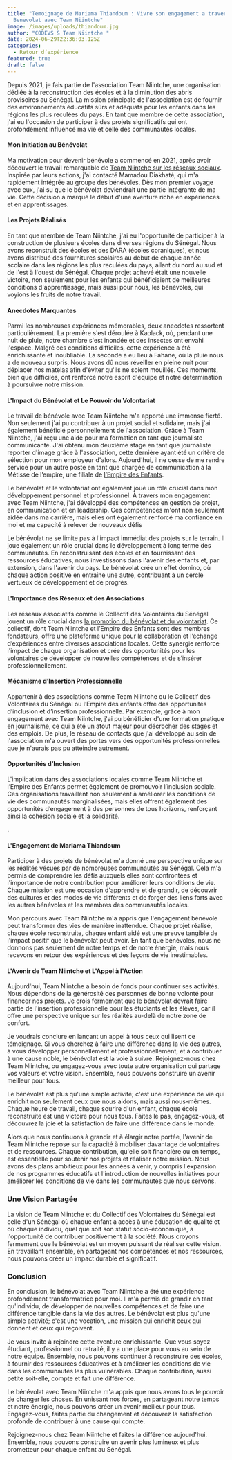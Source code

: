 ```yaml
---
title: "Temoignage de Mariama Thiandoum : Vivre son engagement a travers le
  Benevolat avec Team Niintche"
image: /images/uploads/thiandoum.jpg
author: "CODEVS & Team Niintche "
date: 2024-06-29T22:36:03.125Z
categories:
  - Retour d’expérience
featured: true
draft: false
---
```

Depuis 2021, je fais partie de l'association Team Niintche, une organisation dédiée à la reconstruction des écoles et à la diminution des abris provisoires au Sénégal. La mission principale de l'association est de fournir des environnements éducatifs sûrs et adéquats pour les enfants dans les régions les plus reculées du pays. En tant que membre de cette association, j'ai eu l'occasion de participer à des projets significatifs qui ont profondément influencé ma vie et celle des communautés locales.

#### Mon Initiation au Bénévolat

Ma motivation pour devenir bénévole a commencé en 2021, après avoir découvert le travail remarquable de [Team Niintche sur les réseaux sociaux](https://codevsn.org/associations/team-niintche/). Inspirée par leurs actions, j'ai contacté Mamadou Diakhaté, qui m'a rapidement intégrée au groupe des bénévoles. Dès mon premier voyage avec eux, j'ai su que le bénévolat deviendrait une partie intégrante de ma vie. Cette décision a marqué le début d'une aventure riche en expériences et en apprentissages.

#### Les Projets Réalisés

En tant que membre de Team Niintche, j'ai eu l'opportunité de participer à la construction de plusieurs écoles dans diverses régions du Sénégal. Nous avons reconstruit des écoles et des DARA (écoles coraniques), et nous avons distribué des fournitures scolaires au début de chaque année scolaire dans les régions les plus reculées du pays, allant du nord au sud et de l'est à l'ouest du Sénégal. Chaque projet achevé était une nouvelle victoire, non seulement pour les enfants qui bénéficiaient de meilleures conditions d'apprentissage, mais aussi pour nous, les bénévoles, qui voyions les fruits de notre travail.

#### Anecdotes Marquantes

Parmi les nombreuses expériences mémorables, deux anecdotes ressortent particulièrement. La première s'est déroulée à Kaolack, où, pendant une nuit de pluie, notre chambre s'est inondée et des insectes ont envahi l'espace. Malgré ces conditions difficiles, cette expérience a été enrichissante et inoubliable. La seconde a eu lieu à Fahane, où la pluie nous a de nouveau surpris. Nous avons dû nous réveiller en pleine nuit pour déplacer nos matelas afin d'éviter qu'ils ne soient mouillés. Ces moments, bien que difficiles, ont renforcé notre esprit d'équipe et notre détermination à poursuivre notre mission.

#### L'Impact du Bénévolat et Le Pouvoir du Volontariat

Le travail de bénévole avec Team Niintche m'a apporté une immense fierté. Non seulement j'ai pu contribuer à un projet social et solidaire, mais j'ai également bénéficié personnellement de l'association. Grâce à Team Niintche, j'ai reçu une aide pour ma formation en tant que journaliste communicante. J'ai obtenu mon deuxième stage en tant que journaliste reporter d'image grâce à l'association, cette dernière ayant été un critère de sélection pour mon employeur d'alors. Aujourd'hui, il ne cesse de me rendre service pour un autre poste en tant que chargée de communication à la Métisse de l’empire, une filiale de [l’Empire des Enfants](https://codevsn.org/associations/empire-des-enfants/).

Le bénévolat et le volontariat ont également joué un rôle crucial dans mon développement personnel et professionnel. À travers mon engagement avec Team Niintche, j'ai développé des compétences en gestion de projet, en communication et en leadership. Ces compétences m'ont non seulement aidée dans ma carrière, mais elles ont également renforcé ma confiance en moi et ma capacité à relever de nouveaux défis

Le bénévolat ne se limite pas à l'impact immédiat des projets sur le terrain. Il joue également un rôle crucial dans le développement à long terme des communautés. En reconstruisant des écoles et en fournissant des ressources éducatives, nous investissons dans l'avenir des enfants et, par extension, dans l'avenir du pays. Le bénévolat crée un effet domino, où chaque action positive en entraîne une autre, contribuant à un cercle vertueux de développement et de progrès.


#### L'Importance des Réseaux et des Associations

Les réseaux associatifs comme le Collectif des Volontaires du Sénégal jouent un rôle crucial dans [la promotion du bénévolat et du volontariat](https://codevsn.org/publications/proces-verbal-assemblee-generale-2023/). Ce collectif, dont Team Niintche et l’Empire des Enfants sont des membres fondateurs, offre une plateforme unique pour la collaboration et l’échange d’expériences entre diverses associations locales. Cette synergie renforce l'impact de chaque organisation et crée des opportunités pour les volontaires de développer de nouvelles compétences et de s’insérer professionnellement. 

#### Mécanisme d’Insertion Professionnelle

Appartenir à des associations comme Team Niintche ou le Collectif des Volontaires du Sénégal ou l’Empire des enfants offre des opportunités d’inclusion et d’insertion professionnelle. Par exemple, grâce à mon engagement avec Team Niintche, j'ai pu bénéficier d'une formation pratique en journalisme, ce qui a été un atout majeur pour décrocher des stages et des emplois. De plus, le réseau de contacts que j'ai développé au sein de l'association m'a ouvert des portes vers des opportunités professionnelles que je n'aurais pas pu atteindre autrement.

#### Opportunités d’Inclusion

L'implication dans des associations locales comme Team Niintche et l’Empire des Enfants permet également de promouvoir l’inclusion sociale. Ces organisations travaillent non seulement à améliorer les conditions de vie des communautés marginalisées, mais elles offrent également des opportunités d’engagement à des personnes de tous horizons, renforçant ainsi la cohésion sociale et la solidarité.



.

#### L'Engagement de Mariama Thiandoum

Participer à des projets de bénévolat m'a donné une perspective unique sur les réalités vécues par de nombreuses communautés au Sénégal. Cela m'a permis de comprendre les défis auxquels elles sont confrontées et l'importance de notre contribution pour améliorer leurs conditions de vie. Chaque mission est une occasion d'apprendre et de grandir, de découvrir des cultures et des modes de vie différents et de forger des liens forts avec les autres bénévoles et les membres des communautés locales.

Mon parcours avec Team Niintche m'a appris que l'engagement bénévole peut transformer des vies de manière inattendue. Chaque projet réalisé, chaque école reconstruite, chaque enfant aidé est une preuve tangible de l'impact positif que le bénévolat peut avoir. En tant que bénévoles, nous ne donnons pas seulement de notre temps et de notre énergie, mais nous recevons en retour des expériences et des leçons de vie inestimables.

#### L'Avenir de Team Niintche et L'Appel à l'Action

Aujourd'hui, Team Niintche a besoin de fonds pour continuer ses activités. Nous dépendons de la générosité des personnes de bonne volonté pour financer nos projets. Je crois fermement que le bénévolat devrait faire partie de l'insertion professionnelle pour les étudiants et les élèves, car il offre une perspective unique sur les réalités au-delà de notre zone de confort.

Je voudrais conclure en lançant un appel à tous ceux qui lisent ce témoignage. Si vous cherchez à faire une différence dans la vie des autres, à vous développer personnellement et professionnellement, et à contribuer à une cause noble, le bénévolat est la voie à suivre. Rejoignez-nous chez Team Niintche, ou engagez-vous avec toute autre organisation qui partage vos valeurs et votre vision. Ensemble, nous pouvons construire un avenir meilleur pour tous.

Le bénévolat est plus qu'une simple activité; c'est une expérience de vie qui enrichit non seulement ceux que nous aidons, mais aussi nous-mêmes. Chaque heure de travail, chaque sourire d'un enfant, chaque école reconstruite est une victoire pour nous tous. Faites le pas, engagez-vous, et découvrez la joie et la satisfaction de faire une différence dans le monde.
 
Alors que nous continuons à grandir et à élargir notre portée, l'avenir de Team Niintche repose sur la capacité à mobiliser davantage de volontaires et de ressources. Chaque contribution, qu'elle soit financière ou en temps, est essentielle pour soutenir nos projets et réaliser notre mission. Nous avons des plans ambitieux pour les années à venir, y compris l'expansion de nos programmes éducatifs et l'introduction de nouvelles initiatives pour améliorer les conditions de vie dans les communautés que nous servons.

### Une Vision Partagée

La vision de Team Niintche et du Collectif des Volontaires du Sénégal est celle d'un Sénégal où chaque enfant a accès à une éducation de qualité et où chaque individu, quel que soit son statut socio-économique, a l'opportunité de contribuer positivement à la société. Nous croyons fermement que le bénévolat est un moyen puissant de réaliser cette vision. En travaillant ensemble, en partageant nos compétences et nos ressources, nous pouvons créer un impact durable et significatif.

### Conclusion

En conclusion, le bénévolat avec Team Niintche a été une expérience profondément transformatrice pour moi. Il m'a permis de grandir en tant qu'individu, de développer de nouvelles compétences et de faire une différence tangible dans la vie des autres. Le bénévolat est plus qu'une simple activité; c'est une vocation, une mission qui enrichit ceux qui donnent et ceux qui reçoivent.

Je vous invite à rejoindre cette aventure enrichissante. Que vous soyez étudiant, professionnel ou retraité, il y a une place pour vous au sein de notre équipe. Ensemble, nous pouvons continuer à reconstruire des écoles, à fournir des ressources éducatives et à améliorer les conditions de vie dans les communautés les plus vulnérables. Chaque contribution, aussi petite soit-elle, compte et fait une différence.

Le bénévolat avec Team Niintche m'a appris que nous avons tous le pouvoir de changer les choses. En unissant nos forces, en partageant notre temps et notre énergie, nous pouvons créer un avenir meilleur pour tous. Engagez-vous, faites partie du changement et découvrez la satisfaction profonde de contribuer à une cause qui compte.

Rejoignez-nous chez Team Niintche et faites la différence aujourd'hui. Ensemble, nous pouvons construire un avenir plus lumineux et plus prometteur pour chaque enfant au Sénégal.
